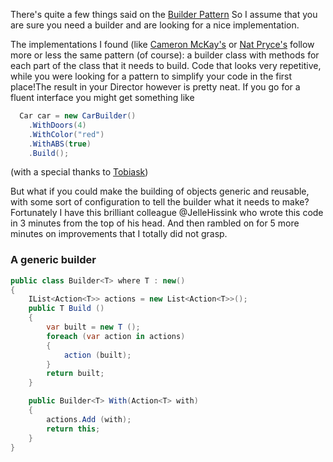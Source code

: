 There's quite a few things said on the
[Builder Pattern](http://en.wikipedia.org/wiki/Builder_pattern)
So I assume that you are sure you need a builder and are looking for a nice
implementation.

The implementations I found (like
[Cameron McKay's](http://cdmckay.org/blog/2009/07/03/joshua-blochs-builder-pattern-in-csharp/)
or [Nat Pryce's](http://www.natpryce.com/articles/000714.html)
follow more or less the same pattern (of course): a builder class with
methods for each part of the class that it needs to build. Code that looks
very repetitive, while you were looking for a pattern to simplify your code
in the first place!The result in your Director however is pretty neat. If
you go for a fluent interface you might get something like
  

``` csharp
  Car car = new CarBuilder()  
    .WithDoors(4)
    .WithColor("red")
    .WithABS(true)
    .Build();
```

(with a special thanks to
[Tobiask](http://stackoverflow.com/a/696097/68940))

But what if you could make the building of objects generic and reusable,
with some sort of configuration to tell the builder what it needs to make?
Fortunately I have this brilliant colleague @JelleHissink who wrote this code in 3 minutes from the top of his head. And then
rambled on for 5 more minutes on improvements that I totally did not grasp.

### A generic builder

```csharp
public class Builder<T> where T : new()  
{
    IList<Action<T>> actions = new List<Action<T>>();
    public T Build ()    
    {
        var built = new T ();
        foreach (var action in actions) 
        {
            action (built);
        }
        return built;
    }

    public Builder<T> With(Action<T> with)
    {
        actions.Add (with);
        return this;    
    }
}
```
